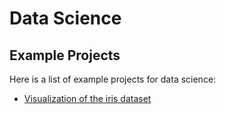 # Data Science
## Example Projects

Here is a list of example projects for data science:

* [Visualization of the iris dataset](/01_Visualization_Iris/Visualizition%20with%20pandas%20matplotlib%20seaborn.ipynb
"Visualizition with pandas matplotlib seaborn.ipynb")
